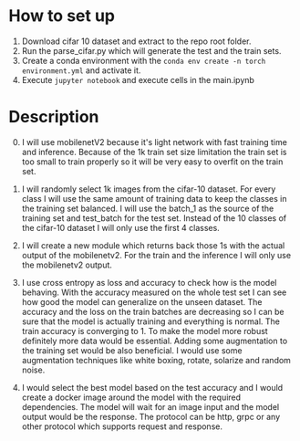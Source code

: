 # How to set up

1. Download cifar 10 dataset and extract to the repo root folder.
2. Run the parse_cifar.py which will generate the test and the train sets.
3. Create a conda environment with the `conda env create -n torch environment.yml` and activate it.
4. Execute `jupyter notebook` and execute cells in the main.ipynb


# Description
0. I will use mobilenetV2 because it's light network with fast training time
and inference. Because of the 1k train set size limitation the train set is too small to
train properly so it will be very easy to overfit on the train set.

1. I will randomly select 1k images from the cifar-10 dataset. For every class
I will use the same amount of training data to keep the classes in the training set balanced.
 I will use the batch_1 as the source of the training set and test_batch for the test set.
Instead of the 10 classes of the cifar-10 dataset I will only use the first 4 classes.

2. I will create a new module which returns back those 1s with the actual output of the
mobilenetv2. For the train and the inference I will only use the mobilenetv2 output.

3. I use cross entropy as loss and accuracy to check how is the model behaving. With the accuracy
 measured on the whole test set I can see how good the model can generalize on the unseen dataset.
 The accuracy and the loss on the train batches are decreasing so I can be sure that the model is 
 actually training and everything is normal. The train accuracy is converging to 1. To make the model
 more robust definitely more data would be essential. Adding some  augmentation to the training set
 would be also beneficial. I would use some augmentation techniques like white boxing, rotate, 
 solarize and random noise.

4. I would select the best model based on the test accuracy and I would create a docker image around 
the model with the required dependencies. The model will wait for an image input and the model output
 would be the response. The protocol can be http, grpc or any other protocol which supports request and response.  



